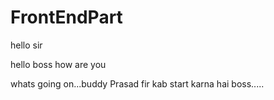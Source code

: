 # FrontEndPart
hello sir

hello boss
how are you

whats going on...buddy
Prasad
fir kab start karna hai boss.....
